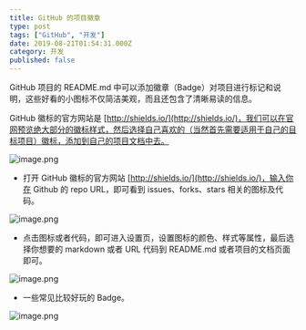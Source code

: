 ```yaml
---
title: GitHub 的项目徽章
type: post
tags: ["GitHub", "开发"]
date: 2019-08-21T01:54:31.000Z
category: 开发
published: false
---
```


GitHub 项目的 README.md 中可以添加徽章（Badge）对项目进行标记和说明，这些好看的小图标不仅简洁美观，而且还包含了清晰易读的信息。

GitHub 徽标的官方网站是 [http://shields.io/](http://shields.io/)，我们可以在官网预览绝大部分的徽标样式，然后选择自己喜欢的（当然首先需要适用于自己的目标项目）徽标，添加到自己的项目文档中去。

![image.png](https://qiniu.bioinit.com/yuque/0/2019/png/126032/1566372610540-403c6104-d739-4a28-9141-5ead8d8fed77.png#align=left&display=inline&height=99&name=image.png&originHeight=99&originWidth=679&size=4679&status=done&width=679)<br />

- 打开 GitHub 徽标的官方网站 [http://shields.io/](http://shields.io/)，输入你在 Github 的 repo URL，即可看到 issues、forks、stars 相关的图标及代码。

![image.png](https://qiniu.bioinit.com/yuque/0/2019/png/126032/1566353064873-0a3d3129-c3f1-4242-9ec3-834f0b3626c2.png#align=left&display=inline&height=442&name=image.png&originHeight=496&originWidth=837&size=89236&status=done&width=746)<br />

- 点击图标或者代码，即可进入设置页，设置图标的颜色、样式等属性，最后选择你想要的 markdown 或者 URL 代码到 README.md 或者项目的文档页面即可。

![image.png](https://qiniu.bioinit.com/yuque/0/2019/png/126032/1566353228506-7bd14fbd-ab34-4d09-a324-d5f8e877370a.png#align=left&display=inline&height=547&name=image.png&originHeight=547&originWidth=732&size=30473&status=done&width=732)

- 一些常见比较好玩的 Badge。

![image.png](https://qiniu.bioinit.com/yuque/0/2019/png/126032/1566354267965-1cce470f-faf8-48c0-a3db-361da2dae48e.png#align=left&display=inline&height=551&name=image.png&originHeight=551&originWidth=675&size=34739&status=done&width=675)
